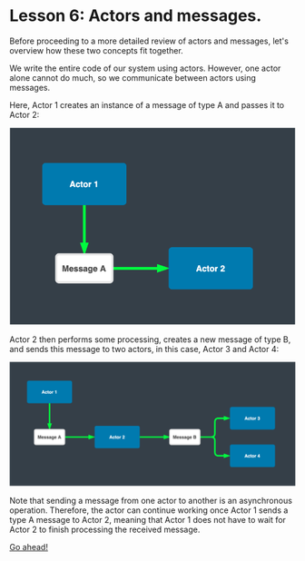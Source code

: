 # Lesson 6: Actors and messages.

Before proceeding to a more detailed review of actors and messages, let's overview how these two concepts fit together.

We write the entire code of our system using actors. However, one actor alone cannot do much, so we communicate between actors using messages.

Here, Actor 1 creates an instance of a message of type A and passes it to Actor 2:

![1 6 1](images/1_6_1.png)

Actor 2 then performs some processing, creates a new message of type B, and sends this message to two actors, in this case, Actor 3 and Actor 4:

![1 6 2](images/1_6_2.png)

Note that sending a message from one actor to another is an asynchronous operation. Therefore, the actor can continue working once Actor 1 sends a type A message to Actor 2, meaning that Actor 1 does not have to wait for Actor 2 to finish processing the received message.

[Go ahead!](../lesson-7)

